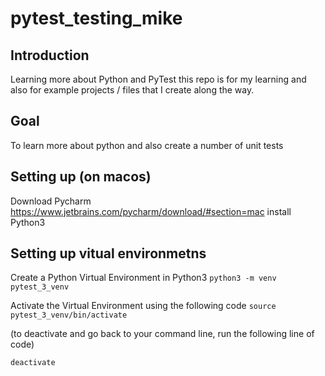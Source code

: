 # pytest_testing_mike
## Introduction 
Learning more about Python and PyTest this repo is for my learning and also for example projects / files that I create along the way.

## Goal
To learn more about python and also create a number of unit tests

## Setting up (on macos)
Download Pycharm https://www.jetbrains.com/pycharm/download/#section=mac
install Python3

## Setting up vitual environmetns

Create a Python Virtual Environment in Python3
```python3 -m venv pytest_3_venv```

Activate the Virtual Environment using the following code
```source pytest_3_venv/bin/activate```

(to deactivate and go back to your command line, run the following line of code)

```deactivate```